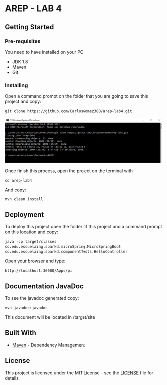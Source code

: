 # AREP - LAB 4

## Getting Started

### Pre-requisites

You need to have installed on your PC:

- JDK 1.8
- Maven 
- Git

### Installing

Open a command prompt on the folder that you are going to save this project and copy:

```
git clone https://github.com/CarlosGomez380/arep-lab4.git
```

![](https://github.com/CarlosGomez380/arep-lab1/blob/master/img/clone.PNG)

Once finish this process, open the project on the terminal with 

```
cd arep-lab4
```

And copy:

```
mvn clean install
```



## Deployment

To deploy this project open the folder of this project and a command prompt on this location and copy:

```
java -cp target/classes co.edu.escuelaing.sparkd.microSpring.MicroSpringBoot co.edu.escuelaing.sparkd.componentTests.HelloController
```



Open your browser and type:

```
http://localhost:36000/Apps/pi
```




## Documentation JavaDoc

To see the javadoc generated copy:

```
mvn javadoc:javadoc
```

This document will be located in /target/site

## Built With

- [Maven](https://maven.apache.org/) - Dependency Management

## License

This project is licensed under the MIT License - see the [LICENSE](LICENSE) file for details
